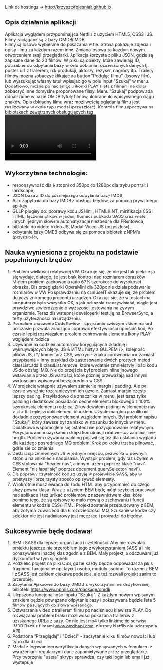 Link do hostingu -> http://krzysztofplesniak.github.io

Opis działania aplikacji 
---------------------------
Aplikacja wyglądem przypominająca Netflix z użyciem HTML5, CSS3 i JS. Filmy zaciągane są z bazy OMDB/IMDB.  
Filmy są losowo wybierane do pokazania w tle. Strona pokazuje zdjecia i opisy filmu za każdym razem inne. Zmiana losowa za każdym nowym otworzeniem sesji przeglądarki.  Aplikacja korzysta z pliku JSON, gdzie są zapisane dane do 20 filmów. 
W pliku są obiekty, które zawierają ID, potrzebne do odpytania bazy w celu pobrania rozszerzonych danych tj. poster, url z trailerem, rok produkcji, aktorzy, reżyser, nagrody itp. 
Trailery filmów można zobaczyć klikając na button "Podgląd filmu" (losowy film), lub wyszukując własny tutuł wpisujac go w polu input "Szukaj" w menu. Dodatkowo, można po naciśnięciu ikonki PLAY (lista z filmami na dole) zobaczyć inne domyślne proponowane filmy.
Menu "Szukaj" podpowiada odnalezione w bazie OMDB tytuły filmów, dobrane do wpisywanego ciągu znaków. 
Opis dokładny filmu wraz możliwością oglądania filmu jest realizowany w oknie typu modal (przyszłość). 
Kontrola filmu spoczywa na biblotekach zewętrznych obsługujących tag <video> i wyświetląjących film w modalu (przyszłość).      


Wykorzytane technologie: 
-------------------------
 - responsywność dla 6 stopni od 350px do 1280px dla trybu portrait i landscape,
 - JSON baza z ID do pózniejszego odpytania bazy IMDB,
 - Ajax zapytania do bazy IMDB z obsługą błędów, za pomocą prywatnego api-key 
 - GULP pluginy do: poprawy kodu JSHint , HTMLHINT, minifikacja CSS i HTML, łączenia plików w jeden, tłumacz subkodu SASS oraz wiele innych, jednym słowem automatyzacje niezbedne dla FRontowca,   
 - bibloteki do video: Video.JS, Modal-Video-JS (przyszłość),
 - odpytanie bazy OMDB odbywa się za pomoca biblotek z NPM'a (przyszłość),
 
 
Nauka wyniesiona z projektu na podstawie popełnionych błędów 
--------------------------------------------------------------
1. Problem wielkości relatywnej VW. Okazuje się, że nie jest tak pieknie ja się wydaje, dlatego, że jest brak kontroli nad rozmiarem obrazków.   
Miałem problem zachowania ratio 67% szerokosc do wysokosci obrazka. 
Dla przeglądarki OperaMini dla 320px nie działa podawanie rozmiarów w VW
Po sprawdzeniu na canIuseIT okazuje się, że problem dotyczy znikomego procentu urządzeń. 
Okazuje sie, że w testach na komputerze było wszystko OK, a jak pokazala rzeczywistość, ciągle jest prawdziwe stwierdzzenie o wyższości testowania na żywym organizmie. Teraz dla wstepnej developerki testuję na BrowserSync, a testy użytecznosci na urządzeniu. 
2. Poznałem znaczenie CodeReview - spojrzenie swieżym okiem na kod po czasie pozwala znacząco poprawić efektywności uprościć kod, 
 Po czasie lepiej rozwiązałem problem centrowania elementu Ikony PLAY względem rodzica
3. Używanie na codzień automatów korygujących składnię i wykruywajacych błędy: JS & MTML hinty z GULPEM
  />, kolejność plików JS, i */ komentarz CSS, wykrycie znaku porównania == zamiast przypisania = 
 Inny przykład do zastosowanie dwóch prostych metod classList.add & classList.remove, które wydatnie zmniejszyły ilości kodu JS do obsługi MQ. Nie do przejścia był problem inline'jnowego wstawiania przez JS wartości, które później przeważają nad innymi wartościami wpisanymi bezśporednio w CSS.
4. W projekcie wstępnie używałem zamienie margin i padding. Ale po czasie wyraźnie rozgraniczyłem ich użycie. Zamiast margin często lepszy pading. Przykładowo dla znacznika <a> w menu, jest teraz tylko padding i dodatkowo posiada on ceche elementu blokowego z 100% szerokoscią elementu rodzica.  Zlikwidowałem padingi w elemencie nav > ul > li. Lepiej zrobić element <a> blockiem. 
Użycie marginu pozoliło mi dokładnie pozycjonowac element wzgledem innych. Był problem napisu "Szukaj", który zawsze był za nisko w stosunku do innych w menu. Dodatkowo wspomogłem się ostatecznie pozycjonowanie relatywnym. Pozycjonowanie uzyskałem dzięki kombinacji   relative+top zamiast line-heigth.
Problem używania padding pojawił się też dla ustalania wyglądu dla każdego posredniego MQ problem. Krok po kroku trzeba pilnować, gdzie sie co zmienia.  
5. Deklaracja zmniennych JS w jednym miejscu, pozwoliła w pewnym stopniu na unikniecie nadpisania. Wystąpił problem, gdy raz użyłem w CSS stylowania "header nav", a innym razem poprzez klase "navi". Element "nie łapał się" poprzez document.querySelector('navi').
6. Dla poprawy czytelność kodu z uzyję w projewkcie SASS, aby w prostyszy i przejrzysty sposób opisywać elementy. 
7. Wilokrotnie musż ewraca do kodu HTML aby przypomnieć do czego słuzy pewna klasa. Wraz z użyciem BEM będę mógł szybciej pracować nad aplikacją i też unikać problemów z nazewnictwem klas, kóre pomimo tego, że są opisowe to mało mówią o zachowaniu i funcji elementu w kodzie CSS/HTML. Projekt zostanie przebudowany z BEM, aby zotymalizowac kod dla 6 rozdzielczości MQ. Szukanie w kodze czy selektor nie jest nadmiarowy jest męczace i prowadzi do błędów. 

 
Sukcesywnie będę dodawał
-------------------------
1. BEM i SASS dla lepszej organizacji i czytelności. Aby nie rozwalać projektu jeszcze nie przerobiłem jego z wykorzystaniem SASS'a i nie ponazywałem inaczej klas zgodnie z BEM. Mały projekt, a odczuwam już dyskomfort w tym spaghetii. 
2. Podzielić projekt na pliki CSS, gdzie każdy będzie odpowiadał za jakiś fragment funcjonalny np. layout  osobo, moduły osobno. To razem z  BEM i z SASS jest całkiem ciekawe podeście, ale też rozwali projekt zanim to przerobię.     
3. Zapytania Ajaxsowe do bazy OMDB z wykorzystanime dedykowanej bibloteki https://www.npmjs.com/package/omdb
4. Ulepszona funcjonalnośc Inputu "Szukaj". Z każdym nowym wpisanym znakiem będzie powiązane odpytanie bazy i pokazywana będzie lista 5 filmów pasujących do słowa wpisanego.        
5. Odtwarzanie video z trailerem filmu po naciśniecu klawisza PLAY. Do rozwiązania problem braku możliwości pokazania trailerów z uzyskanego URLa z bazy. On nie jest mp4 tylko linkime do serwisu IMDB Baza z filmami www.omdbapi.com, niestety Netflix nie udostepnia API) 
6. Podstrona "Przeglądaj" i "Dzieci" - zaczytanie kilku filmów nowości lub tylko dla dzieci 
7. Modal z logowaniem 
      weryfikacja danych wpisywanych w fomularzu z wyrażeniami regularnymi
      dane zapamiętywane przez przeglądarkę. Przy tworzeniu "usera" skrypy sprawdza, czy taki login lub email już wystepuje


